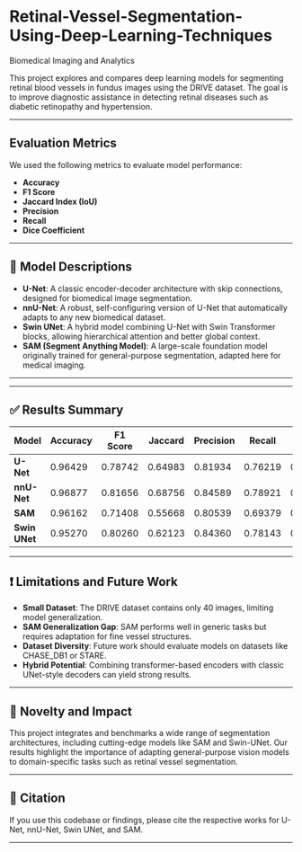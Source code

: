 # Retinal-Vessel-Segmentation-Using-Deep-Learning-Techniques
Biomedical Imaging and Analytics

This project explores and compares deep learning models for segmenting retinal blood vessels in fundus images using the DRIVE dataset. The goal is to improve diagnostic assistance in detecting retinal diseases such as diabetic retinopathy and hypertension.


---

## Evaluation Metrics

We used the following metrics to evaluate model performance:

- **Accuracy**
- **F1 Score**
- **Jaccard Index (IoU)**
- **Precision**
- **Recall**
- **Dice Coefficient**


---

## 🧠 Model Descriptions

- **U-Net**: A classic encoder-decoder architecture with skip connections, designed for biomedical image segmentation.
- **nnU-Net**: A robust, self-configuring version of U-Net that automatically adapts to any new biomedical dataset.
- **Swin UNet**: A hybrid model combining U-Net with Swin Transformer blocks, allowing hierarchical attention and better global context.
- **SAM (Segment Anything Model)**: A large-scale foundation model originally trained for general-purpose segmentation, adapted here for medical imaging.

---





---

## ✅ Results Summary

| Model        | Accuracy | F1 Score | Jaccard | Precision | Recall | Dice Coef |
|--------------|----------|----------|---------|-----------|--------|-----------|
| **U-Net**     | 0.96429  | 0.78742  | 0.64983 | 0.81934   | 0.76219| 0.75560   |
| **nnU-Net**   | 0.96877  | 0.81656  | 0.68756 | 0.84589   | 0.78921| 0.81468   |
| **SAM**       | 0.96162  | 0.71408  | 0.55668 | 0.80539   | 0.69379| 0.74830   |
| **Swin UNet** | 0.95270  | 0.80260  | 0.62123 | 0.84360   | 0.78143| 0.76623   |



---

## ❗ Limitations and Future Work

- **Small Dataset**: The DRIVE dataset contains only 40 images, limiting model generalization.
- **SAM Generalization Gap**: SAM performs well in generic tasks but requires adaptation for fine vessel structures.
- **Dataset Diversity**: Future work should evaluate models on datasets like CHASE_DB1 or STARE.
- **Hybrid Potential**: Combining transformer-based encoders with classic UNet-style decoders can yield strong results.

---

## 🌟 Novelty and Impact

This project integrates and benchmarks a wide range of segmentation architectures, including cutting-edge models like SAM and Swin-UNet. Our results highlight the importance of adapting general-purpose vision models to domain-specific tasks such as retinal vessel segmentation.

---

## 📎 Citation

If you use this codebase or findings, please cite the respective works for U-Net, nnU-Net, Swin UNet, and SAM.

---
